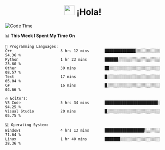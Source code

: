 <div align="center"><h1><img src="https://github.com/blackcater/blackcater/raw/main/images/Hi.gif" height="32"/> ¡Hola!</h1>
</div>

<!--START_SECTION:waka-->
![Code Time](http://img.shields.io/badge/Code%20Time-667%20hrs%2024%20mins-blue)

📊 **This Week I Spent My Time On** 

```text
💬 Programming Languages: 
C++                      3 hrs 12 mins       ██████████████░░░░░░░░░░░   54.36 % 
Python                   1 hr 23 mins        ██████░░░░░░░░░░░░░░░░░░░   23.60 % 
Other                    30 mins             ██░░░░░░░░░░░░░░░░░░░░░░░   08.57 % 
Text                     17 mins             █░░░░░░░░░░░░░░░░░░░░░░░░   05.04 % 
C#                       16 mins             █░░░░░░░░░░░░░░░░░░░░░░░░   04.66 % 

🔥 Editors: 
VS Code                  5 hrs 34 mins       ████████████████████████░   94.25 % 
Visual Studio            20 mins             █░░░░░░░░░░░░░░░░░░░░░░░░   05.75 % 

💻 Operating System: 
Windows                  4 hrs 13 mins       ██████████████████░░░░░░░   71.64 % 
Linux                    1 hr 40 mins        ███████░░░░░░░░░░░░░░░░░░   28.36 % 
```


<!--END_SECTION:waka-->